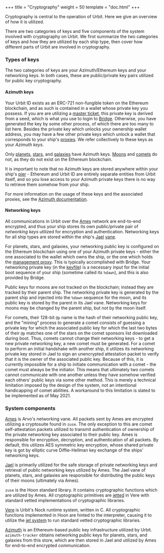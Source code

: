+++
title = "Cryptography"
weight = 50
template = "doc.html"
+++

Cryptography is central to the operation of Urbit. Here we give an overview of
how it is utilized.

There are two categories of keys and five components of the system involved with
cryptography on Urbit. We first summarize the two categories of keys and how
they are utilized by each ship type, then cover how different parts of Urbit are
involved in cryptography.

### Types of keys

The two categories of keys are your Azimuth/Ethereum keys and your networking
keys. In both cases, these are public/private key pairs utilized for public key
cryptography.

#### Azimuth keys

Your Urbit ID exists as an ERC-721 non-fungible token on the Ethereum
blockchain, and as such is contained in a wallet whose private key you possess.
If you are are utilizing a [master
ticket](@/docs/azimuth/azimuth.md#master-ticket), this private key is derived
from a seed, which is what you use to login to
[Bridge](@/docs/glossary/bridge.md). Otherwise, you have generated the key by
some other process, of which there are too many to list here. Besides the
private key which unlocks your ownership wallet address, you may have a few
other private keys which unlock a wallet that corresponds to your ship's
[proxies](@/docs/glossary/proxies.md). We refer collectively to these keys as
your _Azimuth keys_.

Only [planets](@/docs/glossary/planet.md), [stars](@/docs/glossary/star.md), and
[galaxies](@/docs/glossary/galaxy.md) have Azimuth keys.
[Moons](@/docs/glossary/moon.md) and [comets](@/docs/glossary/comet.md) do not,
as they do not exist on the Ethereum blockchain.

It is important to note that no Azimuth keys are stored anywhere within your
ship's [pier](@/docs/glossary/pier.md) - Ethereum and Urbit ID are entirely
separate entities from Urbit itself, and so you lose access to your Azimuth
private keys there is no way to retrieve them somehow from your ship.

For more information on the usage of these keys and the associated proxies, see
the [Azimuth documentation](@/docs/azimuth/azimuth.md).

#### Networking keys

All communications in Urbit over the [Ames](@/docs/glossary/ames.md) network
are end-to-end encrypted, and thus your ship stores its own public/private pair
of _networking keys_ utilized for encryption and authentication. Networking keys
for all ship types are stored within the ship's [Jael](@/docs/glossary/jael.md)
[vane](@/docs/glossary/vane.md).

For planets, stars, and galaxies, your networking public key is configured on
the Ethereum blockchain using one of your Azimuth private keys - either the one
associated to the wallet which owns the ship, or the one which holds the
[management proxy](@/docs/glossary/proxies.md). This is typically accomplished
with Bridge. Your networking private key (in the
[keyfile](@/docs/glossary/keyfile.md)) is a necessary input for the initial boot
sequence of your ship (sometime called its `%dawn`), and this is also provided
by Bridge.

Public keys for moons are not tracked on the blockchain; instead they are
tracked by their parent ship. The networking private key is generated by the
parent ship and injected into the `%dawn` sequence for the moon, and its public
key is stored by the parent in its Jael vane. Networking keys for moons may be
changed by the parent ship, but not by the moon itself.

For comets, their 128-bit `@p` name is the hash of their networking public key, and
the "mining" process to generate a comet consists of guessing a private key for
which the associated public key for which the last two bytes of their `@p`
matches one of the stars on the comet sponsors list downloaded during boot.
Thus, comets cannot change their networking keys - to get a new private
networking key, a new comet must be generated. For a comet to perform an initial
handshake with another ship, it utilizes its networking private key stored in
Jael to sign an unencrypted attestation packet to verify that it is the owner of
the associated public key. Because of this, it is currently impossible for a
ship to initiate communication with a comet - the comet must always be the
initiator. This means that ultimately two comets cannot communicate with one
another unless they have somehow verified each others' public keys via some
other method. This is merely a technical limitation imposed by the design of the
system, not an intentional handicapping of comet abilities. A workaround to this
limitation is slated to be implemented as of May 2021.

### System components

[Ames](@/docs/arvo/ames/ames.md) is Arvo's networking vane. All packets sent by
Ames are encrypted utilizing a cryptosuite found in `zuse`. The only exception
to this are comet self-attestation packets utilized to transmit authentication
of ownership of the private networking key associated to their public key. Ames
is responsible for encryption, decryption, and authentication of all packets. By
default, this utilizes AES symmetric key encryption, whose shared private key is
got by elliptic curve Diffie-Hellman key exchange of the ships' networking keys.

[Jael](@/docs/arvo/jael/jael-api.md) is primarily utilized for the safe storage
of private networking keys and retrieval of public networking keys utilized by
Ames. The Jael vane of planets, stars, and galaxies are responsible for
distributing the public keys of their moons (ultimately via Ames).

`zuse` is the Hoon standard library. It contains cryptographic functions which
are utilized by Ames. All cryptographic primitives are
[jetted](@/docs/vere/jetting.md) in Vere with standard vetted implementations of
cryptographic libraries.

[Vere](@/docs/vere/_index.md) is Urbit's Nock runtime system, written in C. All
cryptographic functions implemented in Hoon are hinted to the interpreter,
causing it to utilize the [jet system](@/docs/vere/jetting.md) to run standard vetted cryptographic
libraries.

[Azimuth](@/docs/azimuth/_index.md) is an Ethereum-based public key
infrastructure utilized by Urbit. `azimuth-tracker` obtains networking public
keys for planets, stars, and galaxies from this store, which are then stored in
Jael and utilized by Ames for end-to-end encrypted communication.

